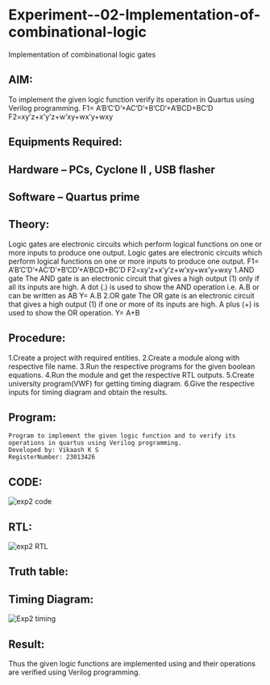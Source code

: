 # Experiment--02-Implementation-of-combinational-logic
Implementation of combinational logic gates
 
## AIM:
To implement the given logic function verify its operation in Quartus using Verilog programming.
 F1= A’B’C’D’+AC’D’+B’CD’+A’BCD+BC’D
F2=xy’z+x’y’z+w’xy+wx’y+wxy
 
 
 
## Equipments Required:
## Hardware – PCs, Cyclone II , USB flasher
## Software – Quartus prime


## Theory:
Logic gates are electronic circuits which perform logical functions on one or more inputs to
produce one output.
Logic gates are electronic circuits which perform logical functions on one or more inputs to
produce one output. F1= A’B’C’D’+AC’D’+B’CD’+A’BCD+BC’D F2=xy’z+x’y’z+w’xy+wx’y+wxy
1.AND gate The AND gate is an electronic circuit that gives a high output (1) only if all its inputs are
high. A dot (.) is used to show the AND operation i.e. A.B or can be written as AB Y= A.B
2.OR gate The OR gate is an electronic circuit that gives a high output (1) if one or more of its
inputs are high. A plus (+) is used to show the OR operation. Y= A+B
## Procedure:
1.Create a project with required entities.
2.Create a module along with respective file name.
3.Run the respective programs for the given boolean equations.
4.Run the module and get the respective RTL outputs.
5.Create university program(VWF) for getting timing diagram.
6.Give the respective inputs for timing diagram and obtain the results.
## Program:
~~~
Program to implement the given logic function and to verify its operations in quartus using Verilog programming.
Developed by: Vikaash K S 
RegisterNumber: 23013426
~~~
## CODE:
![exp2 code](https://github.com/Vikaash19/Experiment--02-Implementation-of-combinational-logic-/assets/148514589/82e29af8-4b36-4c08-971e-8590ff0011ce)

## RTL:
![exp2 RTL](https://github.com/Vikaash19/Experiment--02-Implementation-of-combinational-logic-/assets/148514589/97abbacf-6fc0-46aa-9657-fd7e4bb5aba1)

## Truth table:

## Timing Diagram:
![Exp2 timing ](https://github.com/Vikaash19/Experiment--02-Implementation-of-combinational-logic-/assets/148514589/f23b2b51-6f77-4b04-9277-5851b6d3a6d6)

## Result:
Thus the given logic functions are implemented using  and their operations are verified using Verilog programming.
